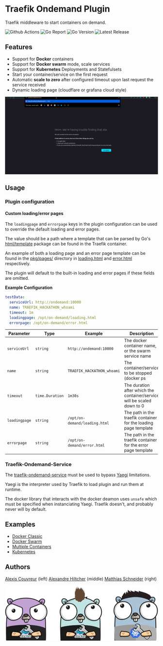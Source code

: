 
# Traefik Ondemand Plugin


Traefik middleware to start containers on demand.

![Github Actions](https://img.shields.io/github/workflow/status/acouvreur/traefik-ondemand-plugin/Build?style=flat-square)
![Go Report](https://goreportcard.com/badge/github.com/acouvreur/traefik-ondemand-plugin?style=flat-square)
![Go Version](https://img.shields.io/github/go-mod/go-version/acouvreur/traefik-ondemand-plugin?style=flat-square)
![Latest Release](https://img.shields.io/github/release/acouvreur/traefik-ondemand-plugin/all.svg?style=flat-square)

## Features

- Support for **Docker** containers
- Support for **Docker swarm** mode, scale services
- Support for **Kubernetes** Deployments and Statefulsets
- Start your container/service on the first request
- Automatic **scale to zero** after configured timeout upon last request the service received
- Dynamic loading page (cloudflare or grafana cloud style)

![Demo](./img/ondemand.gif)
## Usage

### Plugin configuration

#### Custom loading/error pages

The `loadingpage` and `errorpage` keys in the plugin configuration can be used to override the default loading and error pages. 

The value should be a path where a template that can be parsed by Go's [html/template](https://pkg.go.dev/html/template) package can be found in the Traefik container.

An example of both a loading page and an error page template can be found in the [pkg/pages/](pkg/pages/) directory in [loading.html](pkg/pages/loading.html) and [error.html](pkg/pages/error.html) respectively.

The plugin will default to the built-in loading and error pages if these fields are omitted.

**Example Configuration**
```yml
testData:
  serviceUrl: http://ondemand:10000
  name: TRAEFIK_HACKATHON_whoami
  timeout: 1m
  loadingpage: /opt/on-demand/loading.html
  errorpage: /opt/on-demand/error.html
```

| Parameter    | Type            | Example                       | Description                                                             |
| ------------ | --------------- | --------------------------    | ----------------------------------------------------------------------- |
| `serviceUrl` | `string`        | `http://ondemand:10000`       | The docker container name, or the swarm service name                    |
| `name`       | `string`        | `TRAEFIK_HACKATHON_whoami`    | The container/service to be stopped (docker ps                          | docker service ls) |
| `timeout`    | `time.Duration` | `1m30s`                       | The duration after which the container/service will be scaled down to 0 |
| `loadingpage`| `string`        | `/opt/on-demand/loading.html` | The path in the traefik container for the loading page template         |
| `errorpage`  | `string`        | `/opt/on-demand/error.html`   | The path in the traefik container for the error page template           |

### Traefik-Ondemand-Service

The [traefik-ondemand-service](https://github.com/acouvreur/traefik-ondemand-service) must be used to bypass [Yaegi](https://github.com/traefik/yaegi) limitations.

Yaegi is the interpreter used by Traefik to load plugin and run them at runtime.

The docker library that interacts with the docker deamon uses `unsafe` which must be specified when instanciating Yaegi. Traefik doesn't, and probably never will by default.

## Examples

- [Docker Classic](./examples/docker_classic/)
- [Docker Swarm](./examples/docker_swarm/)
- [Multiple Containers](./examples/multiple_containers/)
- [Kubernetes](./examples/kubernetes/)

## Authors

[Alexis Couvreur](https://www.linkedin.com/in/alexis-couvreur/) (left)
[Alexandre Hiltcher](https://www.linkedin.com/in/alexandre-hiltcher/) (middle)
[Matthias Schneider](https://www.linkedin.com/in/matthias-schneider-18831baa/) (right)

![Alexandre, Alexis and Matthias](./img/gophers-traefik.png)
